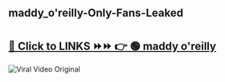 
 ## maddy_o'reilly-Only-Fans-Leaked

# <h2><a href="https://clipsfans.com/maddy_o'reilly&ref=git">🔗 Click to LINKS ⏩⏩ 👉 🟢 maddy o'reilly </a></h2>

<a href="https://clipsfans.com/maddy_o'reilly&ref=git" rel="nofollow" data-target="animated-image.originalLink"><img src="https://i.ibb.co.com/xMMVF88/686577567.gif" alt="Viral Video Original" style="max-width: 100%; display: inline-block;" data-target="animated-image.originalImage"></a>

